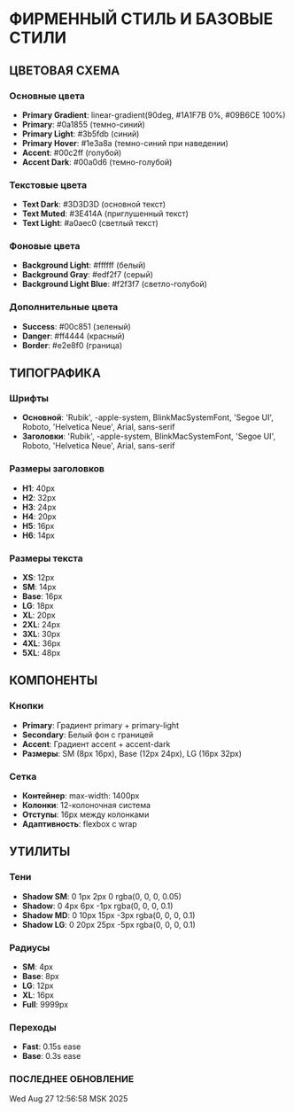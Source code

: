 # ФИРМЕННЫЙ СТИЛЬ И БАЗОВЫЕ СТИЛИ

## ЦВЕТОВАЯ СХЕМА

### Основные цвета
- **Primary Gradient**: linear-gradient(90deg, #1A1F7B 0%, #09B6CE 100%)
- **Primary**: #0a1855 (темно-синий)
- **Primary Light**: #3b5fdb (синий)
- **Primary Hover**: #1e3a8a (темно-синий при наведении)
- **Accent**: #00c2ff (голубой)
- **Accent Dark**: #00a0d6 (темно-голубой)

### Текстовые цвета
- **Text Dark**: #3D3D3D (основной текст)
- **Text Muted**: #3E414A (приглушенный текст)
- **Text Light**: #a0aec0 (светлый текст)

### Фоновые цвета
- **Background Light**: #ffffff (белый)
- **Background Gray**: #edf2f7 (серый)
- **Background Light Blue**: #f2f3f7 (светло-голубой)

### Дополнительные цвета
- **Success**: #00c851 (зеленый)
- **Danger**: #ff4444 (красный)
- **Border**: #e2e8f0 (граница)

## ТИПОГРАФИКА

### Шрифты
- **Основной**: 'Rubik', -apple-system, BlinkMacSystemFont, 'Segoe UI', Roboto, 'Helvetica Neue', Arial, sans-serif
- **Заголовки**: 'Rubik', -apple-system, BlinkMacSystemFont, 'Segoe UI', Roboto, 'Helvetica Neue', Arial, sans-serif

### Размеры заголовков
- **H1**: 40px
- **H2**: 32px
- **H3**: 24px
- **H4**: 20px
- **H5**: 16px
- **H6**: 14px

### Размеры текста
- **XS**: 12px
- **SM**: 14px
- **Base**: 16px
- **LG**: 18px
- **XL**: 20px
- **2XL**: 24px
- **3XL**: 30px
- **4XL**: 36px
- **5XL**: 48px

## КОМПОНЕНТЫ

### Кнопки
- **Primary**: Градиент primary + primary-light
- **Secondary**: Белый фон с границей
- **Accent**: Градиент accent + accent-dark
- **Размеры**: SM (8px 16px), Base (12px 24px), LG (16px 32px)

### Сетка
- **Контейнер**: max-width: 1400px
- **Колонки**: 12-колоночная система
- **Отступы**: 16px между колонками
- **Адаптивность**: flexbox с wrap

## УТИЛИТЫ

### Тени
- **Shadow SM**: 0 1px 2px 0 rgba(0, 0, 0, 0.05)
- **Shadow**: 0 4px 6px -1px rgba(0, 0, 0, 0.1)
- **Shadow MD**: 0 10px 15px -3px rgba(0, 0, 0, 0.1)
- **Shadow LG**: 0 20px 25px -5px rgba(0, 0, 0, 0.1)

### Радиусы
- **SM**: 4px
- **Base**: 8px
- **LG**: 12px
- **XL**: 16px
- **Full**: 9999px

### Переходы
- **Fast**: 0.15s ease
- **Base**: 0.3s ease

### ПОСЛЕДНЕЕ ОБНОВЛЕНИЕ
Wed Aug 27 12:56:58 MSK 2025
